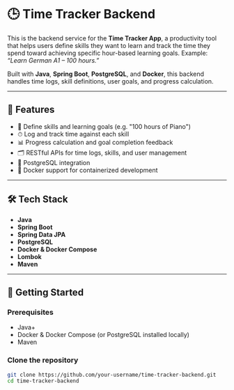# 🕒 Time Tracker Backend

This is the backend service for the **Time Tracker App**, a productivity tool that helps users define skills they want to learn and track the time they spend toward achieving specific hour-based learning goals. Example: _“Learn German A1 – 100 hours.”_

Built with **Java**, **Spring Boot**, **PostgreSQL**, and **Docker**, this backend handles time logs, skill definitions, user goals, and progress calculation.

---

## 🔧 Features

- 📌 Define skills and learning goals (e.g. "100 hours of Piano")
- ⏱ Log and track time against each skill
- 📊 Progress calculation and goal completion feedback
- 🗂 RESTful APIs for time logs, skills, and user management
- 🐘 PostgreSQL integration
- 🐳 Docker support for containerized development

---

## 🛠 Tech Stack

- **Java**
- **Spring Boot**
- **Spring Data JPA**
- **PostgreSQL**
- **Docker & Docker Compose**
- **Lombok**
- **Maven**

---

## 🏁 Getting Started

### Prerequisites

- Java+
- Docker & Docker Compose (or PostgreSQL installed locally)
- Maven

### Clone the repository

```bash
git clone https://github.com/your-username/time-tracker-backend.git
cd time-tracker-backend
